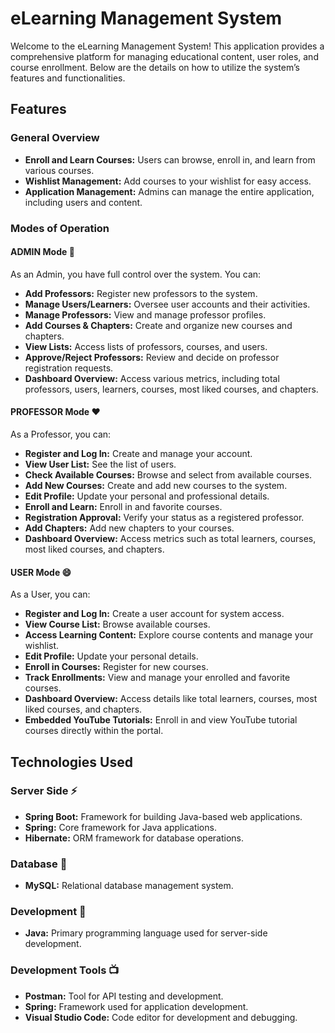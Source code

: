 # eLearning Management System

Welcome to the eLearning Management System! This application provides a comprehensive platform for managing educational content, user roles, and course enrollment. Below are the details on how to utilize the system’s features and functionalities.

## Features

### General Overview
- **Enroll and Learn Courses:** Users can browse, enroll in, and learn from various courses.
- **Wishlist Management:** Add courses to your wishlist for easy access.
- **Application Management:** Admins can manage the entire application, including users and content.

### Modes of Operation

#### ADMIN Mode 🔭
As an Admin, you have full control over the system. You can:
- **Add Professors:** Register new professors to the system.
- **Manage Users/Learners:** Oversee user accounts and their activities.
- **Manage Professors:** View and manage professor profiles.
- **Add Courses & Chapters:** Create and organize new courses and chapters.
- **View Lists:** Access lists of professors, courses, and users.
- **Approve/Reject Professors:** Review and decide on professor registration requests.
- **Dashboard Overview:** Access various metrics, including total professors, users, learners, courses, most liked courses, and chapters.

#### PROFESSOR Mode ❤️
As a Professor, you can:
- **Register and Log In:** Create and manage your account.
- **View User List:** See the list of users.
- **Check Available Courses:** Browse and select from available courses.
- **Add New Courses:** Create and add new courses to the system.
- **Edit Profile:** Update your personal and professional details.
- **Enroll and Learn:** Enroll in and favorite courses.
- **Registration Approval:** Verify your status as a registered professor.
- **Add Chapters:** Add new chapters to your courses.
- **Dashboard Overview:** Access metrics such as total learners, courses, most liked courses, and chapters.

#### USER Mode 😄
As a User, you can:
- **Register and Log In:** Create a user account for system access.
- **View Course List:** Browse available courses.
- **Access Learning Content:** Explore course contents and manage your wishlist.
- **Edit Profile:** Update your personal details.
- **Enroll in Courses:** Register for new courses.
- **Track Enrollments:** View and manage your enrolled and favorite courses.
- **Dashboard Overview:** Access details like total learners, courses, most liked courses, and chapters.
- **Embedded YouTube Tutorials:** Enroll in and view YouTube tutorial courses directly within the portal.

## Technologies Used

### Server Side ⚡
- **Spring Boot:** Framework for building Java-based web applications.
- **Spring:** Core framework for Java applications.
- **Hibernate:** ORM framework for database operations.

### Database 🥅
- **MySQL:** Relational database management system.

### Development 🔭
- **Java:** Primary programming language used for server-side development.

### Development Tools 📺
- **Postman:** Tool for API testing and development.
- **Spring:** Framework used for application development.
- **Visual Studio Code:** Code editor for development and debugging.

